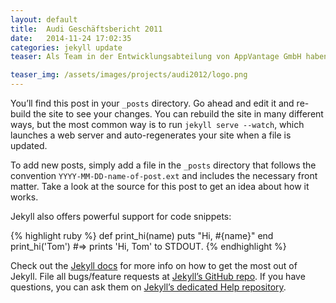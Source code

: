 ```yaml
---
layout: default
title:  Audi Geschäftsbericht 2011
date:   2014-11-24 17:02:35
categories: jekyll update
teaser: Als Team in der Entwicklungsabteilung von AppVantage GmbH haben wir zusammen mehrere Apps für den Kunden Audi entwickelt. Dazu zählen zum einen der Audi A1 e-Katalog sowie die Geschäftsberichte 2011 und 2012.

teaser_img: /assets/images/projects/audi2012/logo.png
---
```

You’ll find this post in your `_posts` directory. Go ahead and edit it and re-build the site to see your changes. You can rebuild the site in many different ways, but the most common way is to run `jekyll serve --watch`, which launches a web server and auto-regenerates your site when a file is updated.

To add new posts, simply add a file in the `_posts` directory that follows the convention `YYYY-MM-DD-name-of-post.ext` and includes the necessary front matter. Take a look at the source for this post to get an idea about how it works.

Jekyll also offers powerful support for code snippets:

{% highlight ruby %}
def print_hi(name)
  puts "Hi, #{name}"
end
print_hi('Tom')
#=> prints 'Hi, Tom' to STDOUT.
{% endhighlight %}

Check out the [Jekyll docs][jekyll] for more info on how to get the most out of Jekyll. File all bugs/feature requests at [Jekyll’s GitHub repo][jekyll-gh]. If you have questions, you can ask them on [Jekyll’s dedicated Help repository][jekyll-help].

[jekyll]:      http://jekyllrb.com
[jekyll-gh]:   https://github.com/jekyll/jekyll
[jekyll-help]: https://github.com/jekyll/jekyll-help
